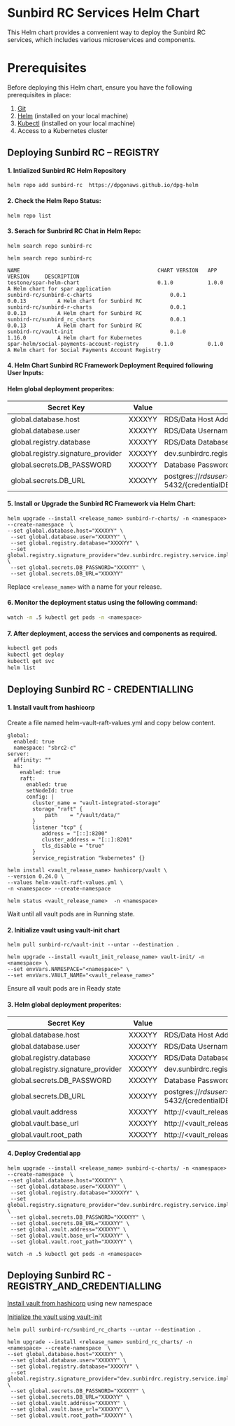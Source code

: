 # Sunbird RC Services Helm Chart

This Helm chart provides a convenient way to deploy the Sunbird RC services, which includes various microservices and components. 

# Prerequisites

Before deploying this Helm chart, ensure you have the following prerequisites in place:

1. [Git](https://git-scm.com/)
2. [Helm](https://helm.sh/) (installed on your local machine)
3. [Kubectl](https://kubernetes.io/docs/tasks/tools/install-kubectl/) (installed on your local machine)
4. Access to a Kubernetes cluster

## Deploying Sunbird RC – REGISTRY

#### 1. Intialized Sunbird RC Helm Repository

```
helm repo add sunbird-rc  https://dpgonaws.github.io/dpg-helm
```

#### 2. Check the Helm Repo Status:
```
helm repo list
```

#### 3. Serach for Sunbrird RC Chat in Helm Repo:
```
helm search repo sunbird-rc
```
```
helm search repo sunbird-rc

NAME                                            CHART VERSION   APP VERSION     DESCRIPTION
testone/spar-helm-chart                         0.1.0           1.0.0           A Helm chart for spar application
sunbird-rc/sunbird-c-charts                         0.0.1           0.0.13          A Helm chart for Sunbird RC
sunbird-rc/sunbird-r-charts                         0.0.1           0.0.13          A Helm chart for Sunbird RC
sunbird-rc/sunbird_rc_charts                        0.0.1           0.0.13          A Helm chart for Sunbird RC
sunbird-rc/vault-init                               0.1.0           1.16.0          A Helm chart for Kubernetes
spar-helm/social-payments-account-registry      0.1.0           0.1.0           A Helm chart for Social Payments Account Registry

```

#### 4. Helm Chart Sunbird RC Framework Deployment Required following User Inputs:
   
   #### Helm global deployment properites:  
    
   | Secret Key                                     | Value   | Description                         |
   | ---------------------------------------------  | ------- | ----------------------------------- |
   | global.database.host                            | XXXXYY  | RDS/Data Host Address               |
   | global.database.user                            | XXXXYY  | RDS/Data Username                   |
   | global.registry.database                        | XXXXYY  | RDS/Data Database                   |
   | global.registry.signature_provider              | XXXXYY  | dev.sunbirdrc.registry.service.impl.SignatureV1ServiceImpl                   |   
   | global.secrets.DB_PASSWORD                     | XXXXYY  | Database Password in baseencoded64 format                 |  
   | global.secrets.DB_URL                          | XXXXYY  | postgres://${rdsuser}:${RDS_PASSWORD}@${rdsHost}:5432/${credentialDBName} in baseencoded64  format         |

   
#### 5. Install or Upgrade the Sunbird RC Framework via Helm Chart:
```
helm upgrade --install <release_name> sunbird-r-charts/ -n <namespace> --create-namespace  \
--set global.database.host="XXXXYY" \
 --set global.database.user="XXXXYY" \
 --set global.registry.database="XXXXYY" \
 --set global.registry.signature_provider="dev.sunbirdrc.registry.service.impl.SignatureV1ServiceImpl" \
 --set global.secrets.DB_PASSWORD="XXXXYY" \
 --set global.secrets.DB_URL="XXXXYY"
```
Replace `<release_name>` with a name for your release.

#### 6. Monitor the deployment status using the following command:
```bash
watch -n .5 kubectl get pods -n <namespace>
```

#### 7. After deployment, access the services and components as required.
```bash
kubectl get pods
kubectl get deploy
kubectl get svc 
helm list
```

## Deploying Sunbird RC - CREDENTIALLING

#### 1. Install vault from hashicorp

Create a file named helm-vault-raft-values.yml and copy below content.

```
global:
  enabled: true
  namespace: "sbrc2-c"
server:
  affinity: ""
  ha:
    enabled: true
    raft:
      enabled: true
      setNodeId: true
      config: |
        cluster_name = "vault-integrated-storage"
        storage "raft" {
            path    = "/vault/data/"
        }
        listener "tcp" {
           address = "[::]:8200"
           cluster_address = "[::]:8201"
           tls_disable = "true"
        }
        service_registration "kubernetes" {}
```

```
helm install <vault_release_name> hashicorp/vault \
--version 0.24.0 \
--values helm-vault-raft-values.yml \
-n <namespace> --create-namespace
```

```
helm status <vault_release_name>  -n <namespace>
```

Wait until all vault pods are in Running state.
<screenshot to be added>

#### 2. Initialize vault using vault-init chart

```
helm pull sunbird-rc/vault-init --untar --destination .
```

```
helm upgrade --install <vault_init_release_name> vault-init/ -n <namespace> \
--set envVars.NAMESPACE="<namespace>" \
--set envVars.VAULT_NAME="<vault_release_name>"
```

Ensure all vault pods are in Ready state
<screenshot to be added>


#### 3. Helm global deployment properites:  
    
   | Secret Key                                     | Value   | Description                         |
   | ---------------------------------------------  | ------- | ----------------------------------- |
   | global.database.host                            | XXXXYY  | RDS/Data Host Address               |
   | global.database.user                            | XXXXYY  | RDS/Data Username                   |
   | global.registry.database                        | XXXXYY  | RDS/Data Database                   |
   | global.registry.signature_provider              | XXXXYY  | dev.sunbirdrc.registry.service.impl.SignatureV1ServiceImpl                   |   
   | global.secrets.DB_PASSWORD                     | XXXXYY  | Database Password in baseencoded64 format                 |  
   | global.secrets.DB_URL                          | XXXXYY  | postgres://${rdsuser}:${RDS_PASSWORD}@${rdsHost}:5432/${credentialDBName} in baseencoded64  format         |
   | global.vault.address                            | XXXXYY  | http://<vault_release_name>:8200   |
   | global.vault.base_url                           | XXXXYY |http://<vault_release_name>:8200/v1     |
   | global.vault.root_path                          | XXXXYY  |http://<vault_release_name>:8200/v1/kv  |


#### 4. Deploy Credential app

```
helm upgrade --install <release_name> sunbird-c-charts/ -n <namespace> --create-namespace  \
--set global.database.host="XXXXYY" \
 --set global.database.user="XXXXYY" \
 --set global.registry.database="XXXXYY" \
 --set global.registry.signature_provider="dev.sunbirdrc.registry.service.impl.SignatureV2ServiceImpl" \
 --set global.secrets.DB_PASSWORD="XXXXYY" \
 --set global.secrets.DB_URL="XXXXYY" \
 --set global.vault.address="XXXXYY" \
 --set global.vault.base_url="XXXXYY" \
 --set global.vault.root_path="XXXXYY" \

```

```
watch -n .5 kubectl get pods -n <namespace>

```

## Deploying Sunbird RC - REGISTRY_AND_CREDENTIALLING


[Install vault from hashicorp](#1-install-vault-from-hashicorp)  using new namespace

[Initialize the vault using vault-init](#2-initialize-vault-using-vault-init-chart) 

```
helm pull sunbird-rc/sunbird_rc_charts --untar --destination . 
```


```
helm upgrade --install <release_name> sunbird_rc_charts/ -n <namespace> --create-namespace  \
--set global.database.host="XXXXYY" \
 --set global.database.user="XXXXYY" \
 --set global.registry.database="XXXXYY" \
 --set global.registry.signature_provider="dev.sunbirdrc.registry.service.impl.SignatureV2ServiceImpl" \
 --set global.secrets.DB_PASSWORD="XXXXYY" \
 --set global.secrets.DB_URL="XXXXYY" \
 --set global.vault.address="XXXXYY" \
 --set global.vault.base_url="XXXXYY" \
 --set global.vault.root_path="XXXXYY" \

```
